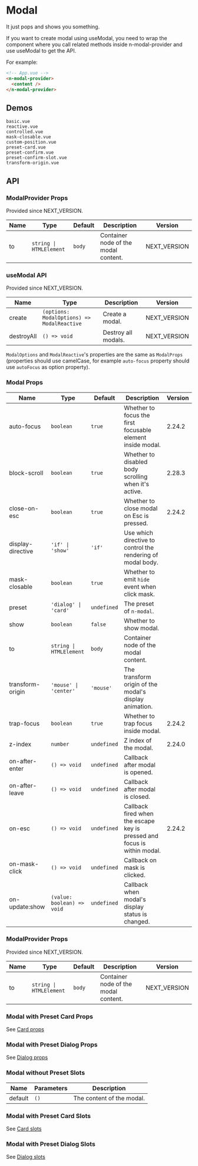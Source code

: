# Modal

It just pops and shows you something.

<n-alert title="Prerequisite" type="warning" :bordered="false">
  If you want to create modal using <n-text code>useModal</n-text>, you need to wrap the component where you call related methods inside <n-text code>n-modal-provider</n-text> and use <n-text code>useModal</n-text> to get the API.
</n-alert>

For example:

```html
<!-- App.vue -->
<n-modal-provider>
  <content />
</n-modal-provider>
```

## Demos

```demo
basic.vue
reactive.vue
controlled.vue
mask-closable.vue
custom-position.vue
preset-card.vue
preset-confirm.vue
preset-confirm-slot.vue
transform-origin.vue
```

## API

### ModalProvider Props

Provided since NEXT_VERSION.

| Name | Type | Default | Description | Version |
| --- | --- | --- | --- | --- |
| to | `string \| HTMLElement` | `body` | Container node of the modal content. | NEXT_VERSION |

### useModal API

Provided since NEXT_VERSION.

| Name | Type | Description | Version |
| --- | --- | --- | --- |
| create | `(options: ModalOptions) => ModalReactive` | Create a modal. | NEXT_VERSION |
| destroyAll | `() => void` | Destroy all modals. | NEXT_VERSION |

`ModalOptions` and `ModalReactive`'s properties are the same as `ModalProps` (properties should use camelCase, for example `auto-focus` property should use `autoFocus` as option property).

### Modal Props

| Name | Type | Default | Description | Version |
| --- | --- | --- | --- | --- |
| auto-focus | `boolean` | `true` | Whether to focus the first focusable element inside modal. | 2.24.2 |
| block-scroll | `boolean` | `true` | Whether to disabled body scrolling when it's active. | 2.28.3 |
| close-on-esc | `boolean` | `true` | Whether to close modal on Esc is pressed. | 2.24.2 |
| display-directive | `'if' \| 'show'` | `'if'` | Use which directive to control the rendering of modal body. |  |
| mask-closable | `boolean` | `true` | Whether to emit `hide` event when click mask. |  |
| preset | `'dialog' \| 'card'` | `undefined` | The preset of `n-modal`. |  |
| show | `boolean` | `false` | Whether to show modal. |  |
| to | `string \| HTMLElement` | `body` | Container node of the modal content. |  |
| transform-origin | `'mouse' \| 'center'` | `'mouse'` | The transform origin of the modal's display animation. |  |
| trap-focus | `boolean` | `true` | Whether to trap focus inside modal. | 2.24.2 |
| z-index | `number` | `undefined` | Z index of the modal. | 2.24.0 |
| on-after-enter | `() => void` | `undefined` | Callback after modal is opened. |  |
| on-after-leave | `() => void` | `undefined` | Callback after modal is closed. |  |
| on-esc | `() => void` | `undefined` | Callback fired when the escape key is pressed and focus is within modal. | 2.24.2 |
| on-mask-click | `() => void` | `undefined` | Callback on mask is clicked. |  |
| on-update:show | `(value: boolean) => void` | `undefined` | Callback when modal's display status is changed. |  |

### ModalProvider Props

Provided since NEXT_VERSION.

| Name | Type | Default | Description | Version |
| --- | --- | --- | --- | --- |
| to | `string \| HTMLElement` | `body` | Container node of the modal content. | NEXT_VERSION |

### Modal with Preset Card Props

See [Card props](card#Card-Props)

### Modal with Preset Dialog Props

See [Dialog props](dialog#Dialog-Props)

### Modal without Preset Slots

| Name    | Parameters | Description               |
| ------- | ---------- | ------------------------- |
| default | `()`       | The content of the modal. |

### Modal with Preset Card Slots

See [Card slots](card#Card-Slots)

### Modal with Preset Dialog Slots

See [Dialog slots](dialog#Dialog-Slots)
